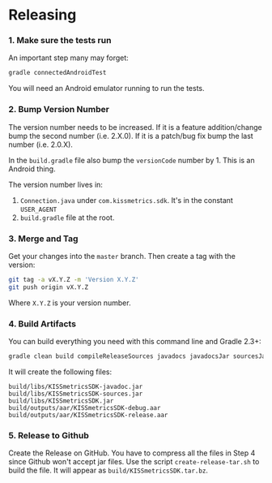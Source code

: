 # Releasing

### 1. Make sure the tests run

An important step many may forget:

```sh
gradle connectedAndroidTest
```

You will need an Android emulator running to run the tests.

### 2. Bump Version Number

The version number needs to be increased.  If it is a feature addition/change
bump the second number (i.e. 2.X.0).  If it is a patch/bug fix bump the last
number (i.e. 2.0.X).

In the `build.gradle` file also bump the `versionCode` number by 1.  This is an
Android thing.

The version number lives in:

  1. `Connection.java` under `com.kissmetrics.sdk`.  It's in the constant `USER_AGENT`
  2. `build.gradle` file at the root.

### 3. Merge and Tag

Get your changes into the `master` branch.  Then create a tag with the version:

```sh
git tag -a vX.Y.Z -m 'Version X.Y.Z'
git push origin vX.Y.Z
```

Where `X.Y.Z` is your version number.

### 4. Build Artifacts

You can build everything you need with this command line and Gradle 2.3+:

```sh
gradle clean build compileReleaseSources javadocs javadocsJar sourcesJar
```

It will create the following files:

```
build/libs/KISSmetricsSDK-javadoc.jar
build/libs/KISSmetricsSDK-sources.jar
build/libs/KISSmetricsSDK.jar
build/outputs/aar/KISSmetricsSDK-debug.aar
build/outputs/aar/KISSmetricsSDK-release.aar
```

### 5. Release to Github

Create the Release on GitHub.  You have to compress all the files in Step 4 since
Github won't accept jar files.  Use the script `create-release-tar.sh` to build
the file.  It will appear as `build/KISSmetricsSDK.tar.bz`.